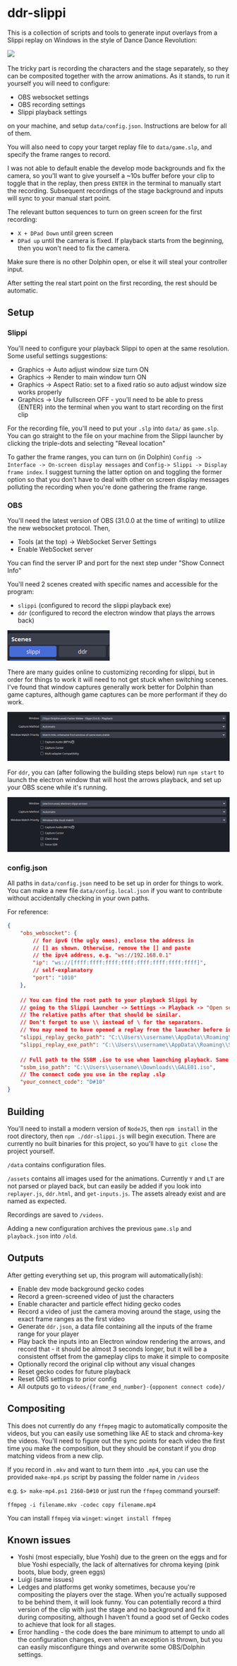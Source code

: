 # ddr-slippi
This is a collection of scripts and tools to generate input overlays from a Slippi replay on Windows in the style of Dance Dance Revolution:

![](assets/example.gif)

The tricky part is recording the characters and the stage separately, so they can be composited together with the arrow animations. As it stands, to run it yourself you will need to configure:
- OBS websocket settings
- OBS recording settings
- Slippi playback settings

on your machine, and setup `data/config.json`. Instructions are below for all of them.

You will also need to copy your target replay file to `data/game.slp`, and specify the frame ranges to record.

I was not able to default enable the develop mode backgrounds and fix the camera, so you'll want to give yourself a ~10s buffer before your clip to toggle that in the replay, then press `ENTER` in the terminal to manually start the recording. Subsequent recordings of the stage background and inputs will sync to your manual start point.

The relevant button sequences to turn on green screen for the first recording:
- `X + DPad Down` until green screen
- `DPad up` until the camera is fixed. If playback starts from the beginning, then you won't need to fix the camera.

Make sure there is no other Dolphin open, or else it will steal your controller input.

After setting the real start point on the first recording, the rest should be automatic.

## Setup
### Slippi
You'll need to configure your playback Slippi to open at the same resolution. Some useful settings suggestions:
- Graphics -> Auto adjust window size turn ON
- Graphics -> Render to main window turn ON
- Graphics -> Aspect Ratio: set to a fixed ratio so auto adjust window size works properly
- Graphics -> Use fullscreen OFF - you'll need to be able to press {ENTER} into the terminal when you want to start recording on the first clip

For the recording file, you'll need to put your `.slp` into `data/` as `game.slp`. You can go straight to the file on your machine from the Slippi launcher by clicking the triple-dots and selecting "Reveal location"

To gather the frame ranges, you can turn on (in Dolphin) `Config -> Interface -> On-screen display messages` and `Config-> Slippi -> Display frame index`. I suggest turning the latter option on and toggling the former option so that you don't have to deal with other on screen display messages polluting the recording when you're done gathering the frame range.

### OBS
You'll need the latest version of OBS (31.0.0 at the time of writing) to utilize the new websocket protocol. Then,
- Tools (at the top) -> WebSocket Server Settings
- Enable WebSocket server

You can find the server IP and port for the next step under "Show Connect Info"

You'll need 2 scenes created with specific names and accessible for the program:
- `slippi` (configured to record the slippi playback exe)
- `ddr` (configured to record the electron window that plays the arrows back)

![](assets/ex_scenes.png)

There are many guides online to customizing recording for slippi, but in order for things to work it will need to not get stuck when switching scenes. I've found that window captures generally work better for Dolphin than game captures, although game captures can be more performant if they do work.

![](assets/ex_dolphin_obs.png)

For `ddr`, you can (after following the building steps below) run `npm start` to launch the electron window that will host the arrows playback, and set up your OBS scene while it's running.

![](assets/ex_ddr_obs.png)

### config.json
All paths in `data/config.json` need to be set up in order for things to work. You can make a new file `data/config.local.json` if you want to contribute without accidentally checking in your own paths.

For reference:
```json
{
    "obs_websocket": {
        // for ipv6 (the ugly ones), enclose the address in 
        // [] as shown. Otherwise, remove the [] and paste 
        // the ipv4 address, e.g. "ws://192.168.0.1"
        "ip": "ws://[ffff:ffff:ffff:ffff:ffff:ffff:ffff:ffff]", 
        // self-explanatory
        "port": "1010" 
    },

    // You can find the root path to your playback Slippi by
    // going to the Slippi Launcher -> Settings -> Playback -> "Open settings folder".
    // The relative paths after that should be similar. 
    // Don't forget to use \\ instead of \ for the separators. 
    // You may need to have opened a replay from the launcher before in order to generate GALE01.ini
    "slippi_replay_gecko_path": "C:\\Users\\username\\AppData\\Roaming\\Slippi Launcher\\playback\\User\\GameSettings\\GALE01.ini",
    "slippi_replay_exe_path": "C:\\Users\\username\\AppData\\Roaming\\Slippi Launcher\\playback\\Slippi Dolphin.exe",

    // Full path to the SSBM .iso to use when launching playback. Same rules for \\ apply.
    "ssbm_iso_path": "C:\\Users\\username\\Downloads\\GALE01.iso",
    // The connect code you use in the replay .slp
    "your_connect_code": "D#10"
}
```

## Building
You'll need to install a modern version of `NodeJS`, then
`npm install` in the root directory, then `npm ./ddr-slippi.js` will begin execution. There are currently no built binaries for this project, so you'll have to `git clone` the project yourself.

`/data` contains configuration files.

`/assets` contains all images used for the animations. Currently `Y` and `LT` are not parsed or played back, but can easily be added if you look into `replayer.js`, `ddr.html`, and `get-inputs.js`. The assets already exist and are named as expected.

Recordings are saved to `/videos`.

Adding a new configuration archives the previous `game.slp` and `playback.json` into `/old`.

## Outputs
After getting everything set up, this program will automatically(ish):
- Enable dev mode background gecko codes
- Record a green-screened video of just the characters
- Enable character and particle effect hiding gecko codes
- Record a video of just the camera moving around the stage, using the exact frame ranges as the first video
- Generate `ddr.json`, a data file containing all the inputs of the frame range for your player
- Play back the inputs into an Electron window rendering the arrows, and record that - it should be almost 3 seconds longer, but it will be a consistent offset from the gameplay clips to make it simple to composite
- Optionally record the original clip without any visual changes
- Reset gecko codes for future playback
- Reset OBS settings to prior config
- All outputs go to `videos/{frame_end_number}-{opponent connect code}/`

## Compositing
This does not currently do any `ffmpeg` magic to automatically composite the videos, but you can easily use something like AE to stack and chroma-key the videos. You'll need to figure out the sync points for each video the first time you make the composition, but they should be constant if you drop matching videos from a new clip.

If you record in `.mkv` and want to turn them into `.mp4`, you can use the provided `make-mp4.ps` script by passing the folder name in `/videos` 

e.g. `$> make-mp4.ps1 2160-D#10` or just run the `ffmpeg` command yourself: 

`ffmpeg -i filename.mkv -codec copy filename.mp4`

You can install `ffmpeg` via `winget`: `winget install ffmpeg`

## Known issues
- Yoshi (most especially, blue Yoshi) due to the green on the eggs and for blue Yoshi especially, the lack of alternatives for chroma keying (pink boots, blue body, green eggs)
- Luigi (same issues)
- Ledges and platforms get wonky sometimes, because you're compositing the players over the stage. When you're actually supposed to be behind them, it will look funny. You can potentially record a third version of the clip with just the stage and no background and fix it during compositing, although I haven't found a good set of Gecko codes to achieve that look for all stages.
- Error handling - the code does the bare minimum to attempt to undo all the configuration changes, even when an exception is thrown, but you can easily misconfigure things and overwrite some OBS/Dolphin settings.
